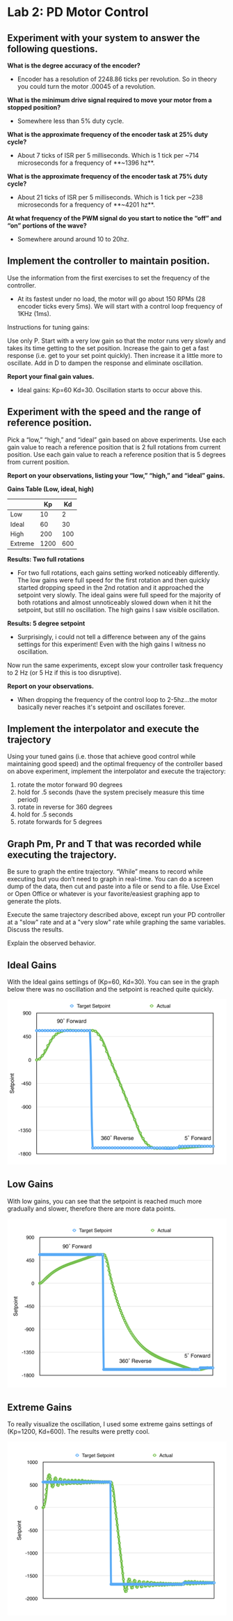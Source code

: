 # Lab 2: PD Motor Control

## Experiment with your system to answer the following questions.

**What is the degree accuracy of the encoder?**

* Encoder has a resolution of 2248.86 ticks per revolution. So in theory you could turn the motor .00045 of a revolution.

**What is the minimum drive signal required to move your motor from a stopped position?**

* Somewhere less than 5% duty cycle.

**What is the approximate frequency of the encoder task at 25% duty cycle?**

* About 7 ticks of ISR per 5 milliseconds. Which is 1 tick per ~714 microseconds for a frequency of **~1396 hz**.

**What is the approximate frequency of the encoder task at 75% duty cycle?**

* About 21 ticks of ISR per 5 milliseconds. Which is 1 tick per ~238 microseconds for a frequency of **~4201 hz**.

**At what frequency of the PWM signal do you start to notice the “off” and “on” portions of the wave?**

* Somewhere around around 10 to 20hz.

## Implement the controller to maintain position.

Use the information from the first exercises to set the frequency of the controller.

* At its fastest under no load, the motor will go about 150 RPMs (28 encoder ticks every 5ms). We will start with a control loop frequency of 1KHz (1ms).

Instructions for tuning gains:

Use only P. Start with a very low gain so that the motor runs very slowly and takes its time getting to the set position. Increase the gain to get a fast response (i.e. get to your set point quickly). Then increase it a little more to oscillate. Add in D to dampen the response and eliminate oscillation.

**Report your final gain values.**

* Ideal gains: Kp=60 Kd=30. Oscillation starts to occur above this.

## Experiment with the speed and the range of reference position.

Pick a “low,” “high,” and “ideal” gain based on above experiments. Use each gain value to reach a reference position that is 2 full rotations from current position. Use each gain value to reach a reference position that is 5 degrees from current position.

**Report on your observations, listing your “low,” “high,” and “ideal” gains.**


**Gains Table (Low, ideal, high)**

|       | Kp  | Kd  |
|-------|-----|-----|
| Low   | 10  | 2   |
| Ideal | 60  | 30  |
| High  | 200 | 100 |
| Extreme  | 1200 | 600 |

**Results: Two full rotations**

* For two full rotations, each gains setting worked noticeably differently. The low gains were full speed for the first rotation and then quickly started dropping speed in the 2nd rotation and it approached the setpoint very slowly. The ideal gains were full speed for the majority of both rotations and almost unnoticeably slowed down when it hit the setpoint, but still no oscillation. The high gains I saw visible oscillation.

**Results: 5 degree setpoint**

* Surprisingly, i could not tell a difference between any of the gains settings for this experiment! Even with the high gains I witness no oscillation.

Now run the same experiments, except slow your controller task frequency to 2 Hz (or 5 Hz if this is too disruptive).

**Report on your observations.**

* When dropping the frequency of the control loop to 2-5hz...the motor basically never reaches it's setpoint and oscillates forever.

## Implement the interpolator and execute the trajectory

Using your tuned gains (i.e. those that achieve good control while maintaining good speed) and the optimal frequency of the controller based on above experiment, implement the interpolator and execute the trajectory:

1. rotate the motor forward 90 degrees
1. hold for .5 seconds (have the system precisely measure this time period)
1. rotate in reverse for 360 degrees
1. hold for .5 seconds
1. rotate forwards for 5 degrees

## Graph Pm, Pr and T that was recorded while executing the trajectory.

Be sure to graph the entire trajectory. “While” means to record while executing but you don’t need to graph in real-time. You can do a screen dump of the data, then cut and paste into a file or send to a file. Use Excel or Open Office or whatever is your favorite/easiest graphing app to generate the plots.

Execute the same trajectory described above, except run your PD controller at a "slow" rate and at a "very slow" rate while graphing the same variables. Discuss the results.

Explain the observed behavior.

## Ideal Gains

With the Ideal gains settings of (Kp=60, Kd=30). You can see in the graph below there was no oscillation and the setpoint is reached quite quickly.

![](https://raw.githubusercontent.com/swstack/msse-5831-embedded-systems/master/lab2/assets/ideal.png)

## Low Gains

With low gains, you can see that the setpoint is reached much more gradually and slower, therefore there are more data points.

![](https://raw.githubusercontent.com/swstack/msse-5831-embedded-systems/master/lab2/assets/low.png)

## Extreme Gains

To really visualize the oscillation, I used some extreme gains settings of (Kp=1200, Kd=600). The results were pretty cool.

![](https://raw.githubusercontent.com/swstack/msse-5831-embedded-systems/master/lab2/assets/high.png)
